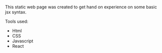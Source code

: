 This static web page was created to get hand on experience on some basic jsx syntax.

Tools used:
* Html
* CSS
* Javascript
* React


